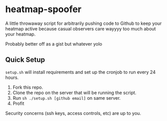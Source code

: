 # heatmap-spoofer

A little throwaway script for arbitrarily pushing code to Github to keep your heatmap active because casual observers care wayyyy too much about your heatmap. 

Probably better off as a gist but whatever yolo

## Quick Setup

`setup.sh` will install requirements and set up the cronjob to run every 24 hours. 

1. Fork this repo.
2. Clone the repo on the server that will be running the script.
3. Run `sh ./setup.sh [github email]` on same server.
4. Profit

Security concerns (ssh keys, access controls, etc) are up to you.